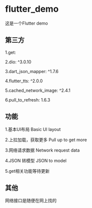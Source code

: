 # flutter_demo 

这是一个Flutter demo 



## 第三方 

1.get:

2.dio: ^3.0.10

3.dart_json_mapper: ^1.7.6

4.flutter_tts: ^2.0.0

5.cached_network_image: ^2.4.1

6.pull_to_refresh: 1.6.3


## 功能 

1.基本UI布局  Basic UI layout

2.上拉加载，获取更多  Pull up to get more

3.网络请求数据    Network request data

4.JSON 转模型  JSON to model

5.get相关功能等待更新

## 其他

网络接口是随便在网上找的




